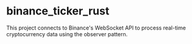 # binance_ticker_rust
This project connects to Binance's WebSocket API to process real-time cryptocurrency data using the observer pattern.
